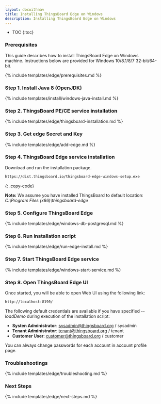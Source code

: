 ```yaml
---
layout: docwithnav
title: Installing ThingsBoard Edge on Windows
description: Installing ThingsBoard Edge on Windows
---
```


* TOC
{:toc}

### Prerequisites

This guide describes how to install ThingsBoard Edge on Windows machine.
Instructions below are provided for Windows 10/8.1/8/7 32-bit/64-bit.

{% include templates/edge/prerequisites.md %}

### Step 1. Install Java 8 (OpenJDK) 

{% include templates/install/windows-java-install.md %}

### Step 2. ThingsBoard PE/CE service installation 

{% include templates/edge/thingsboard-installation.md %}

### Step 3. Get edge Secret and Key

{% include templates/edge/add-edge.md %}

### Step 4. ThingsBoard Edge service installation

Download and run the installation package.

```bash
https://dist.thingsboard.io/thingsboard-edge-windows-setup.exe
```
{: .copy-code}

**Note:** We assume you have installed ThingsBoard to default location: *C:\Program Files (x86)\thingsboard-edge*  

### Step 5. Configure ThingsBoard Edge

{% include templates/edge/windows-db-postgresql.md %}

### Step 6. Run installation script

{% include templates/edge/run-edge-install.md %} 

### Step 7. Start ThingsBoard Edge service

{% include templates/edge/windows-start-service.md %}

### Step 8. Open ThingsBoard Edge UI

Once started, you will be able to open Web UI using the following link:

```bash
http://localhost:8190/
```

The following default credentials are available if you have specified *--loadDemo* during execution of the installation script:

- **Systen Administrator**: sysadmin@thingsboard.org / sysadmin
- **Tenant Administrator**: tenant@thingsboard.org / tenant
- **Customer User**: customer@thingsboard.org / customer

You can always change passwords for each account in account profile page.

### Troubleshootings

{% include templates/edge/troubleshooting.md %} 

### Next Steps

{% include templates/edge/next-steps.md %} 
